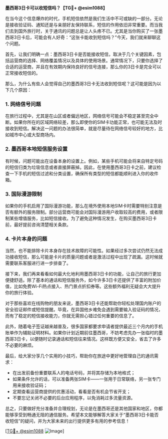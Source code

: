 **墨西哥3日卡可以收短信吗？【TG💪+ @esim1088】**

在当今这个信息爆炸的时代，手机短信依然是我们生活中不可或缺的一部分。无论是接收验证码、通知还是与亲朋好友保持联系，短信的作用依旧非常重要。而当我们去到国外旅行时，关于通讯的问题总是让人头疼不已。尤其是当你购买了一张墨西哥3日卡后，可能会有人好奇：“这张卡能收到短信吗？”今天，我们就来聊聊这个问题。

首先，让我们明确一点：墨西哥3日卡是否能接收短信，取决于几个关键因素，包括运营商的选择、网络覆盖情况以及具体的使用场景。通常情况下，只要你选择了合适的运营商，并且在有效期内保持良好的信号连接，那么你的3日卡是完全可以正常接收短信的。

那么，为什么有些人会觉得自己的墨西哥3日卡无法收到短信呢？这可能是因为以下几个原因：

### **1. 网络信号问题**
在旅行过程中，尤其是在山区或者偏远地区，网络信号可能会不稳定甚至完全中断。如果你所在的区域网络较差，那么即使你的SIM卡功能正常，也可能无法及时接收到短信。解决这一问题的办法很简单，就是尽量待在网络信号较好的地方，比如城市中心或大型商场内。

### **2. 墨西哥本地短信服务设置**
有时候，问题可能出在设备本身的设置上。例如，某些手机可能会将来自特定号码的短信归类为垃圾信息或者直接屏蔽掉。因此，在使用墨西哥3日卡之前，建议检查一下手机的短信过滤和分类设置，确保所有类型的短信都能顺利进入你的收件箱。

### **3. 国际漫游限制**
如果你的手机启用了国际漫游功能，那么在境外使用本地SIM卡时需要特别注意是否有额外的服务限制。部分运营商可能会对国际漫游用户收取较高的费用，或者限制某些增值服务，比如短信接收。为了避免这种情况发生，在购买墨西哥3日卡前，最好提前咨询清楚相关条款。

### **4. 卡片本身的问题**
当然，也不能排除卡片本身存在技术故障的可能性。如果经过多次尝试仍然无法成功接收短信，那么可能是卡片的质量问题或者是激活过程中出现了疏漏。这时候就需要联系客服进行进一步排查了。

接下来，我们再来看看如何最大化地利用墨西哥3日卡的功能，让自己的旅行更加便捷舒适。除了基本的通话和短信服务外，如今许多3日卡还提供了丰富的附加价值，比如免费Wi-Fi热点接入、热门景点折扣券等。这些额外福利无疑会大大提升你的旅行体验。

对于那些喜欢在线购物的朋友来说，墨西哥3日卡还能帮助你轻松处理国内账户的安全验证邮件或短信提醒。毕竟，在异国他乡难免会遇到需要输入验证码的情况，而有了稳定的短信接收能力，你就无需担心错过任何重要的信息了。

此外，随着电子签证越来越普及，很多国家都要求申请者提供最近三个月内的手机账单作为辅助证明材料。如果你计划近期前往墨西哥，不妨考虑先办一张临时的墨西哥3日卡，以便随时记录通话和短信往来情况。这样既方便又安全，省去了许多不必要的麻烦。

最后，给大家分享几个实用的小技巧，帮助你在旅途中更好地管理自己的通讯需求：

- 在出发前备份重要联系人的电话号码，并将其存储为本地格式；
- 如果条件允许的话，可以准备两张SIM卡——一张用于日常联络，另一张专门用来接收验证码；
- 定期查看运营商提供的优惠活动，看看是否有机会节省开支；
- 不要忘记关闭不必要的后台应用程序，以免消耗过多流量资源。

总之，只要做好充分准备并合理规划，无论是在墨西哥还是其他国家和地区，你都能够享受到畅通无阻的通信服务。希望本文能够解答大家关于“墨西哥3日卡能否收短信”的疑问，并为大家未来的出行提供更多有用的参考信息！

[[TG💪+ @esim1088](https://t.me/s/esim1088) ![Image](https://i.postimg.cc/4NQfJmqS/Snipaste-2025-05-13-00-14-12.png)]